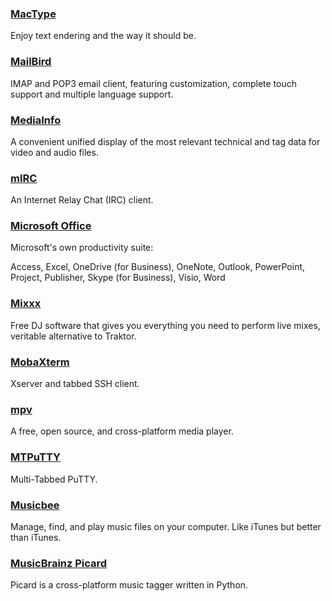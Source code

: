 ### [MacType](http://www.mactype.net/)

Enjoy text endering and the way it should be.

### [MailBird](https://www.mailbird.com/)

IMAP and POP3 email client, featuring customization, complete touch support and multiple language support.

### [MediaInfo](https://mediaarea.net/en/MediaInfo)

A convenient unified display of the most relevant technical and tag data for video and audio files.

### [mIRC](http://www.mirc.com/)

An Internet Relay Chat \(IRC\) client.

### [Microsoft Office](http://www.office.com)

Microsoft's own productivity suite:

Access, Excel, OneDrive \(for Business\), OneNote, Outlook, PowerPoint, Project, Publisher, Skype \(for Business\), Visio, Word

### [Mixxx](http://mixxx.org/)

Free DJ software that gives you everything you need to perform live mixes, veritable alternative to Traktor.

### [MobaXterm](http://mobaxterm.mobatek.net/)

Xserver and tabbed SSH client.

### [mpv](http://mpv.io/)

A free, open source, and cross-platform media player.

### [MTPuTTY](http://ttyplus.com/multi-tabbed-putty/)

Multi-Tabbed PuTTY.

### [Musicbee](http://getmusicbee.com/)

Manage, find, and play music files on your computer. Like iTunes but better than iTunes.

### [MusicBrainz Picard](https://picard.musicbrainz.org/)

Picard is a cross-platform music tagger written in Python.

